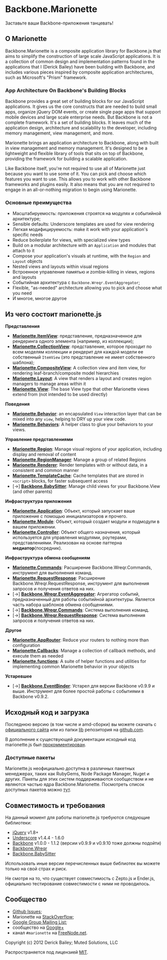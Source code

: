 # Backbone.Marionette

Заставьте ваши Backbone-приложения танцевать!

## О Marionette

Backbone.Marionette is a composite application library for Backbone.js that
aims to simplify the construction of large scale JavaScript applications.
It is a collection of common design and implementation patterns found in
the applications that I (Derick Bailey) have been building with Backbone,
and includes various pieces inspired by composite application architectures,
such as Microsoft's "Prism" framework.

### App Architecture On Backbone's Building Blocks

Backbone provides a great set of building blocks for our JavaScript
applications. It gives us the core constructs that are needed to build
small apps, organize jQuery DOM events, or create single page apps that
support mobile devices and large scale enterprise needs. But Backbone is
not a complete framework. It's a set of building blocks. It leaves
much of the application design, architecture and scalability to the
developer, including memory management, view management, and more.

Marionette brings an application architecture to Backbone, along with
built in view management and memory management. It's designed to be a
lightweight and flexible library of tools that sits on top of Backbone,
providing the framework for building a scalable application.

Like Backbone itself, you're not required to use all of Marionette just
because you want to use some of it. You can pick and choose which features
you want to use. This allows you to work with other Backbone
frameworks and plugins easily. It also means that you are not required
to engage in an all-or-nothing migration to begin using Marionette.

### Основные преимущества

* Масштабируемость: приложения строятся на модулях и событийной архитектуре;
* Sensible defaults: Underscore templates are used for view rendering
* Легкая модифицируемость: make it work with your application's specific needs
* Reduce boilerplate for views, with specialized view types
* Build on a modular architecture with an `Application` and modules that attach to it
* Compose your application's visuals at runtime, with the `Region` and `Layout` objects
* Nested views and layouts within visual regions
* Встроенное управление памятью и zombie-killing in views, regions and layouts
* Событийная архитектура с `Backbone.Wreqr.EventAggregator`;
* Flexible, "as-needed" architecture allowing you to pick and choose what you need
* И многое, многое другое

## Из чего состоит marionette.js

**Представления**

* [**Marionette.ItemView**](docs/marionette.itemview.md): представление, предназначенное для рендеринга одного элемента (например, из коллекции);
* [**Marionette.CollectionView**](docs/marionette.collectionview.md): представление, которое проходит по всем моделям коллекции и рендерит для каждой модели ее собственный `ItemView` (это представление не имеет собственного шаблона);
* [**Marionette.CompositeView**](docs/marionette.compositeview.md): A collection view and item view, for rendering leaf-branch/composite model hierarchies
* [**Marionette.Layout**](docs/marionette.layout.md): A view that renders a layout and creates region managers to manage areas within it
* [**Marionette.View**](docs/marionette.view.md): The base View type that other Marionette views extend from (not intended to be used directly)

**Поведения**

* [**Marionette.Behavior**](docs/marionette.behavior.md): an encapsulated `View` interaction layer that can be mixed into any `view`, helping to DRY up your view code.
* [**Marionette.Behaviors**](docs/marionette.behaviors.md): A helper class to glue your behaviors to your views.

**Управление представлениями**

* [**Marionette.Region**](docs/marionette.region.md): Manage visual regions of your application, including display and removal of content
* [**Marionette.RegionManager**](docs/marionette.regionmanager.md): Manage a group of related Regions
* [**Marionette.Renderer**](docs/marionette.renderer.md): Render templates with or without data, in a consistent and common manner
* [**Marionette.TemplateCache**](docs/marionette.templatecache.md): Cache templates that are stored in `<script>` blocks, for faster subsequent access
* [&rarr;] [**Backbone.BabySitter**](https://github.com/marionettejs/backbone.babysitter): Manage child views for your Backbone.View (and other parents)

**Инфраструктура приложения**

* [**Marionette.Application**](docs/marionette.application.md): Объект, который запускает ваше приложение с помощью инициализаторов и прочего.
* [**Marionette.Module**](docs/marionette.application.module.md): Объект, который создает модули и подмодули в вашем приложении.
* [**Marionette.Controller**](docs/marionette.controller.md): Объект общего назначения, который используется для управления модулями, роутерами, представлениями. Реализован на основе паттерна **медиатор**(посредник).

**Инфраструктура обмена сообщениям**

* [**Marionette.Commands**](docs/marionette.commands.md): Расширение Backbone.Wreqr.Commands, инструмент для выполнения команд.
* [**Marionette.RequestResponse**](docs/marionette.requestresponse.md): Расширение Backbone.Wreqr.RequestResponse, инструмент для выполнения запросов и получения ответов на них.
* [&rarr;] [**Backbone.Wreqr.EventAggregator**](https://github.com/marionettejs/backbone.wreqr): Агрегатор событий, предназначенный для работы событийной архитектуры. Является часть набора шаблонов обмена сообщениями.
* [&rarr;] [**Backbone.Wreqr.Commands**](https://github.com/marionettejs/backbone.wreqr): Система выполнения команд.
* [&rarr;] [**Backbone.Wreqr.RequestResponse**](https://github.com/marionettejs/backbone.wreqr): Система выполнения запросов и получения ответов на них.

**Другое**

* [**Marionette.AppRouter**](docs/marionette.approuter.md): Reduce your routers to nothing more than configuration
* [**Marionette.Callbacks**](docs/marionette.callbacks.md): Manage a collection of callback methods, and execute them as needed
* [**Marionette.functions**](docs/marionette.functions.md): A suite of helper functions and utilities for implementing common Marionette behavior in your objects

**Устаревшее**

* [&rarr;] [**Backbone.EventBinder**](https://github.com/marionettejs/backbone.eventbinder): Устарел для версии Backbone v0.9.9 и выше. Инструмент для более простой работы с событиями в Backbone v0.9.2.


## Исходный код и загрузка

Последнюю версию (в том числе и amd-сборки) вы можете скачать с [официального сайта](http://marionettejs.com#download) или из папки [lib](https://github.com/marionettejs/backbone.marionette/tree/master/lib) репозитория на [github.com](https://github.com/marionettejs/backbone.marionette).

В дополнение к существующей документации исходный код marionette.js был [прокомментирован](http://marionettejs.com/docs/backbone.marionette.html). 

### Доступные пакеты

Marionette.js неофициально доступна в различных пакетных менеджерах, таких как RubyGems, Node Package Manager, Nuget и других. 
Пакеты для этих систем поддерживаются сообществом и не являются частью ядра Backbone.Marionette. Посмотреть список доступных пакетов можно [тут](https://github.com/marionettejs/backbone.marionette/wiki/Available-packages).

## Совместимость и требования

На данный момент для работы marionette.js требуются следующие библиотеки:

* [jQuery](http://jquery.com) v1.8+
* [Underscore](http://underscorejs.org) v1.4.4 - 1.6.0
* [Backbone](http://backbonejs.org) v1.0.0 - 1.1.2 (версии v0.9.9 и v0.9.10 тоже должны подойти) 
* [Backbone.Wreqr](https://github.com/marionettejs/backbone.wreqr)
* [Backbone.BabySitter](https://github.com/marionettejs/backbone.babysitter)

Использовать иные версии перечисленных выше библиотек вы можете только на свой страх и риск.

Не смотря на то, что существует совместимость с Zepto.js и Ender.js, официально тестирование совместимости с ними не проводилось.

## Сообщество

* [Github Issues](//github.com/marionettejs/backbone.marionette/issues);
* Marionette на [StackOverflow](http://stackoverflow.com/questions/tagged/backbone.marionette);
* [Google Group Mailing List](https://groups.google.com/forum/#!forum/backbone-marionette);
* сообщество на [Google+](https://plus.google.com/communities/111798429561476246318)
* канал `#marionette` на [FreeNode.net](http://freenode.net).

Copyright (c) 2012 Derick Bailey; Muted Solutions, LLC

Распространяется под лицензией [MIT](http://mutedsolutions.mit-license.org/).